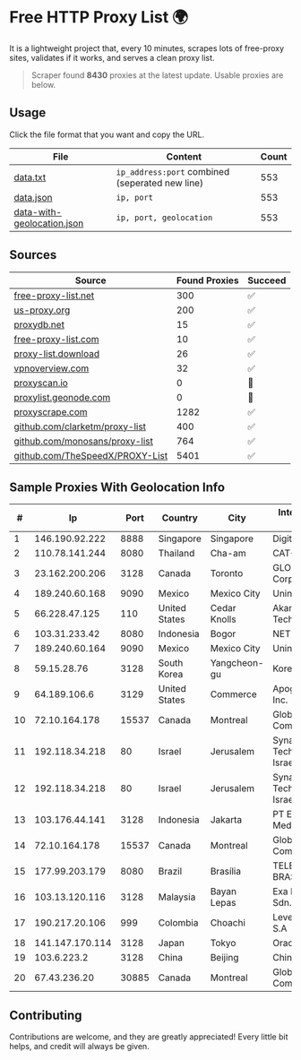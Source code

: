 
# Free HTTP Proxy List 🌍

It is a lightweight project that, every 10 minutes, scrapes lots of free-proxy sites, validates if it works, and serves a clean proxy list.


> Scraper found **8430** proxies at the latest update. Usable proxies are below.

## Usage

Click the file format that you want and copy the URL.


|File|Content|Count|
|----|-------|-----|
|[data.txt](https://raw.githubusercontent.com/themiralay/Proxy-List-World/master/data.txt)|`ip_address:port` combined (seperated new line)|553|
|[data.json](https://raw.githubusercontent.com/themiralay/Proxy-List-World/master/data.json)|`ip, port`|553|
|[data-with-geolocation.json](https://raw.githubusercontent.com/themiralay/Proxy-List-World/master/data-with-geolocation.json)|`ip, port, geolocation`|553|

## Sources

|Source|Found Proxies|Succeed|
|------|-------------|-------|
|[free-proxy-list.net](https://free-proxy-list.net)|300|✅|
|[us-proxy.org](https://www.us-proxy.org)|200|✅|
|[proxydb.net](http://proxydb.net)|15|✅|
|[free-proxy-list.com](https://free-proxy-list.com/?page=&port=&type%5B%5D=http&type%5B%5D=https&up_time=0&search=Search)|10|✅|
|[proxy-list.download](https://www.proxy-list.download/HTTP)|26|✅|
|[vpnoverview.com](https://vpnoverview.com/privacy/anonymous-browsing/free-proxy-servers)|32|✅|
|[proxyscan.io](https://www.proxyscan.io)|0|🚫|
|[proxylist.geonode.com](https://proxylist.geonode.com/api/proxy-list?limit=300&page=1&sort_by=lastChecked&sort_type=desc&protocols=http,https)|0|🚫|
|[proxyscrape.com](https://api.proxyscrape.com/v2/?request=displayproxies&protocol=http&timeout=10000&country=all&ssl=all&anonymity=all)|1282|✅|
|[github.com/clarketm/proxy-list](https://raw.githubusercontent.com/clarketm/proxy-list/master/proxy-list-raw.txt)|400|✅|
|[github.com/monosans/proxy-list](https://raw.githubusercontent.com/monosans/proxy-list/main/proxies/http.txt)|764|✅|
|[github.com/TheSpeedX/PROXY-List](https://raw.githubusercontent.com/TheSpeedX/PROXY-List/master/http.txt)|5401|✅|


## Sample Proxies With Geolocation Info

|#|Ip|Port|Country|City|Internet Service Provider|
|-|--|----|-------|----|-------------------------|
|1|146.190.92.222|8888|Singapore|Singapore|DigitalOcean, LLC|
|2|110.78.141.244|8080|Thailand|Cha-am|CAT-BB|
|3|23.162.200.206|3128|Canada|Toronto|GLOBALTELEHOST Corp.|
|4|189.240.60.168|9090|Mexico|Mexico City|Uninet S.A. de C.V.|
|5|66.228.47.125|110|United States|Cedar Knolls|Akamai Technologies, Inc.|
|6|103.31.233.42|8080|Indonesia|Bogor|NET|
|7|189.240.60.164|9090|Mexico|Mexico City|Uninet S.A. de C.V.|
|8|59.15.28.76|3128|South Korea|Yangcheon-gu|Korea Telecom|
|9|64.189.106.6|3129|United States|Commerce|Apogee Telecom Inc.|
|10|72.10.164.178|15537|Canada|Montreal|GloboTech Communications|
|11|192.118.34.218|80|Israel|Jerusalem|Synamedia Technologies Israel Ltd|
|12|192.118.34.218|80|Israel|Jerusalem|Synamedia Technologies Israel Ltd|
|13|103.176.44.141|3128|Indonesia|Jakarta|PT Era Digital Media|
|14|72.10.164.178|15537|Canada|Montreal|GloboTech Communications|
|15|177.99.203.179|8080|Brazil|Brasília|TELEFÔNICA BRASIL S.A|
|16|103.13.120.116|3128|Malaysia|Bayan Lepas|Exa Bytes Network Sdn.Bhd.|
|17|190.217.20.106|999|Colombia|Choachi|Level 3 Colombia S.A|
|18|141.147.170.114|3128|Japan|Tokyo|Oracle Corporation|
|19|103.6.223.2|3128|China|Beijing|China Unicom|
|20|67.43.236.20|30885|Canada|Montreal|GloboTech Communications|



## Contributing

Contributions are welcome, and they are greatly appreciated! Every
little bit helps, and credit will always be given.

